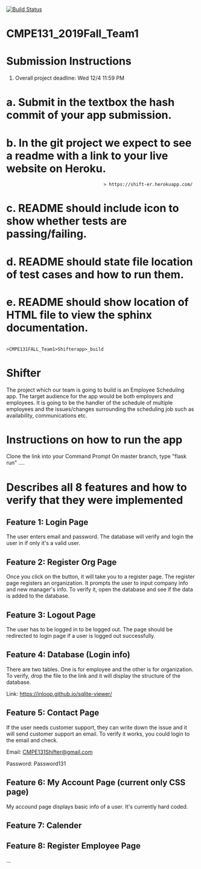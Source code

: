 [![Build Status](https://travis-ci.com/cindyxue/CMPE131_2019Fall_Team1.svg?branch=master)](https://travis-ci.com/cindyxue/CMPE131_2019Fall_Team1)

# CMPE131_2019Fall_Team1

# Submission Instructions
1.	Overall project deadline: Wed 12/4 11:59 PM
# a.	Submit in the textbox the hash commit of your app submission.
# b.	In the git project we expect to see a readme with a link to your live website on Heroku.
                                        > https://shift-er.herokuapp.com/ 
# c.	README should include icon to show whether tests are passing/failing.
# d.	README should state file location of test cases and how to run them.
# e.	README should show location of HTML file to view the sphinx documentation.
                                         >CMPE131FALL_Team1>Shifterapp>_build

# Shifter 
The project which our team is going to build is an Employee Scheduling app. The target audience for the app would be both employers and employees. It is going to be the handler of the schedule of multiple employees and the issues/changes surrounding the scheduling job such as availability, communications etc.
# Instructions on how to run the app
Clone the link into your Command Prompt 
On master branch, type "flask run"
....
#  Describes all 8 features and how to verify that they were implemented
## Feature 1: Login Page

The user enters email and password. The database will verify and login the user in if only it's a valid user.

## Feature 2: Register Org Page

Once you click on the button, it will take you to a register page. The register page registers an organization. It prompts the user to input company info and new manager's info. To verify it, open the database and see if the data is added to the database. 

## Feature 3: Logout Page

The user has to be logged in to be logged out. The page should be redirected to login page if a user is logged out successfully.

## Feature 4: Database (Login info)

There are two tables. One is for employee and the other is for organization. To verify, drop the file to the link and it will display the structure of the database.

Link: https://inloop.github.io/sqlite-viewer/

## Feature 5: Contact Page 

If the user needs customer support, they can write down the issue and it will send customer support an email. To verify it works, you could login to the email and check.

Email: CMPE131Shifter@gmail.com

Password: Password131

## Feature 6: My Account Page (current only CSS page)

My accound page displays basic info of a user. It's currently hard coded.

## Feature 7: Calender

## Feature 8: Register Employee Page


...
